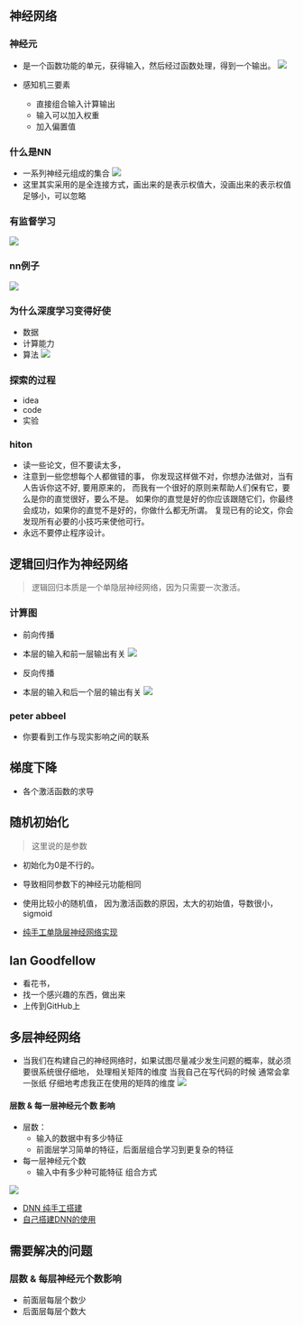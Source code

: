 ## 神经网络


### 神经元

* 是一个函数功能的单元，获得输入，然后经过函数处理，得到一个输出。
![](01.Neural%20Networks%20and%20Deep%20Learning/神经元表示.png)

* 感知机三要素
    * 直接组合输入计算输出
    * 输入可以加入权重
    * 加入偏置值

### 什么是NN

* 一系列神经元组成的集合
![](01.Neural%20Networks%20and%20Deep%20Learning/神经网络表示.png)
* 这里其实采用的是全连接方式，画出来的是表示权值大，没画出来的表示权值足够小，可以忽略


### 有监督学习

![](01.Neural%20Networks%20and%20Deep%20Learning/有监督学习概况.png)


### nn例子
![](01.Neural%20Networks%20and%20Deep%20Learning/nn例子.png)


### 为什么深度学习变得好使

* 数据
* 计算能力
* 算法
![](01.Neural%20Networks%20and%20Deep%20Learning/为什么nn变得好使了.png)


### 探索的过程
* idea
* code
* 实验

### hiton

* 读一些论文，但不要读太多，
* 注意到一些您想每个人都做错的事， 你发现这样做不对，你想办法做对，当有人告诉你这不好, 要用原来的，
 而我有一个很好的原则来帮助人们保有它，要么是你的直觉很好，要么不是。
如果你的直觉是好的你应该跟随它们，你最终会成功，如果你的直觉不是好的，你做什么都无所谓。
复现已有的论文，你会发现所有必要的小技巧来使他可行。
* 永远不要停止程序设计。




## 逻辑回归作为神经网络

> 逻辑回归本质是一个单隐层神经网络，因为只需要一次激活。

### 计算图

* 前向传播
* 本层的输入和前一层输出有关
![](01.Neural%20Networks%20and%20Deep%20Learning/Foward.png)

* 反向传播
* 本层的输入和后一个层的输出有关
![](01.Neural%20Networks%20and%20Deep%20Learning/backward.png)


### peter abbeel 

* 你要看到工作与现实影响之间的联系


## 梯度下降

* 各个激活函数的求导



## 随机初始化

> 这里说的是参数

* 初始化为0是不行的。
* 导致相同参数下的神经元功能相同
* 使用比较小的随机值， 因为激活函数的原因，太大的初始值，导数很小，sigmoid


* [纯手工单隐层神经网络实现](01.Neural%20Networks%20and%20Deep%20Learning/classification+with+one+hidden+layer+纯手工.ipynb)


## lan Goodfellow

* 看花书，
* 找一个感兴趣的东西，做出来
* 上传到GitHub上



## 多层神经网络

* 当我们在构建自己的神经网络时，如果试图尽量减少发生问题的概率，就必须要很系统很仔细地，
处理相关矩阵的维度 当我自己在写代码的时候 通常会拿一张纸 仔细地考虑我正在使用的矩阵的维度
![](01.Neural%20Networks%20and%20Deep%20Learning/w的维度.png)

 
#### 层数 & 每一层神经元个数 影响

* 层数：
    * 输入的数据中有多少特征
    * 前面层学习简单的特征，后面层组合学习到更复杂的特征
* 每一层神经元个数
    * 输入中有多少种可能特征 组合方式
    
![](01.Neural%20Networks%20and%20Deep%20Learning/层数和每层神经元个数.png)
 
 
* [DNN 纯手工搭建](01.Neural%20Networks%20and%20Deep%20Learning/DNN_纯手工.ipynb)
* [自己搭建DNN的使用](01.Neural%20Networks%20and%20Deep%20Learning/DNN_Application.ipynb)



## 需要解决的问题

### 层数 & 每层神经元个数影响

* 前面层每层个数少
* 后面层每层个数大



